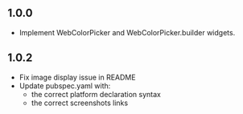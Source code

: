 ## 1.0.0
* Implement WebColorPicker and WebColorPicker.builder widgets.

## 1.0.2
* Fix image display issue in README
* Update pubspec.yaml with:
    - the correct platform declaration syntax
    - the correct screenshots links
